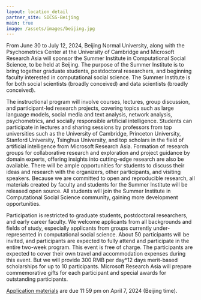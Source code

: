 ```yaml
---
layout: location_detail
partner_site: SICSS-Beijing
main: true
image: /assets/images/beijing.jpg
---
```


From June 30 to July 12, 2024, Beijing Normal University, along with the Psychometrics Center at the University of Cambridge and Microsoft Research Asia will sponsor the Summer Institute in Computational Social Science, to be held at Beijing. The purpose of the Summer Institute is to bring together graduate students, postdoctoral researchers, and beginning faculty interested in computational social science. The Summer Institute is for both social scientists (broadly conceived) and data scientists (broadly conceived).

The instructional program will involve courses, lectures, group discussion, and participant-led research projects, covering topics such as large language models, social media and text analysis, network analysis, psychometrics, and socially responsible artificial intelligence. Students can participate in lectures and sharing sessions by professors from top universities such as the University of Cambridge, Princeton University, Stanford University, Tsinghua University, and top scholars in the field of artificial intelligence from Microsoft Research Asia. Formation of research groups for collaborative research and exploration and project guidance by domain experts, offering insights into cutting-edge research are also be available. There will be ample opportunities for students to discuss their ideas and research with the organizers, other participants, and visiting speakers. Because we are committed to open and reproducible research, all materials created by faculty and students for the Summer Institute will be released open source. All students will join the Summer Institute in Computational Social Science community, gaining more development opportunities.

Participation is restricted to graduate students, postdoctoral researchers, and early career faculty. We welcome applicants from all backgrounds and fields of study, especially applicants from groups currently under-represented in computational social science. About 50 participants will be invited, and participants are expected to fully attend and participate in the entire two-week program. This event is free of charge. The participants are expected to cover their own travel and accommodation expenses during this event. But we will provide 300 RMB per day*12 days merit-based scholarships for up to 10 participants. Microsoft Research Asia will prepare commemorative gifts for each participant and special awards for outstanding participants.

[Application materials](https://compsocialscience.github.io/summer-institute/2024/beijing/apply) are due 11:59 pm on April 7, 2024 (Beijing time).


